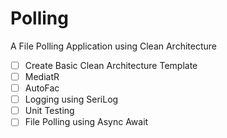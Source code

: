 # Polling
A File Polling Application using Clean Architecture

- [ ]    Create Basic Clean Architecture Template
- [ ]    MediatR
- [ ]    AutoFac
- [ ]    Logging using SeriLog
- [ ]    Unit Testing
- [ ]    File Polling using Async Await
